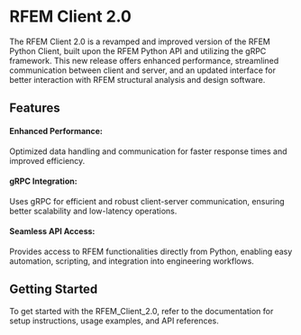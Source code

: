 # RFEM Client 2.0
The RFEM Client 2.0 is a revamped and improved version of the RFEM Python Client, built upon the RFEM Python API and utilizing the gRPC framework. This new release offers enhanced performance, streamlined communication between client and server, and an updated interface for better interaction with RFEM structural analysis and design software.

## Features
#### Enhanced Performance:
Optimized data handling and communication for faster response times and improved efficiency.

#### gRPC Integration:
Uses gRPC for efficient and robust client-server communication, ensuring better scalability and low-latency operations.

#### Seamless API Access:
Provides access to RFEM functionalities directly from Python, enabling easy automation, scripting, and integration into engineering workflows.

## Getting Started
To get started with the RFEM_Client_2.0, refer to the documentation for setup instructions, usage examples, and API references.
